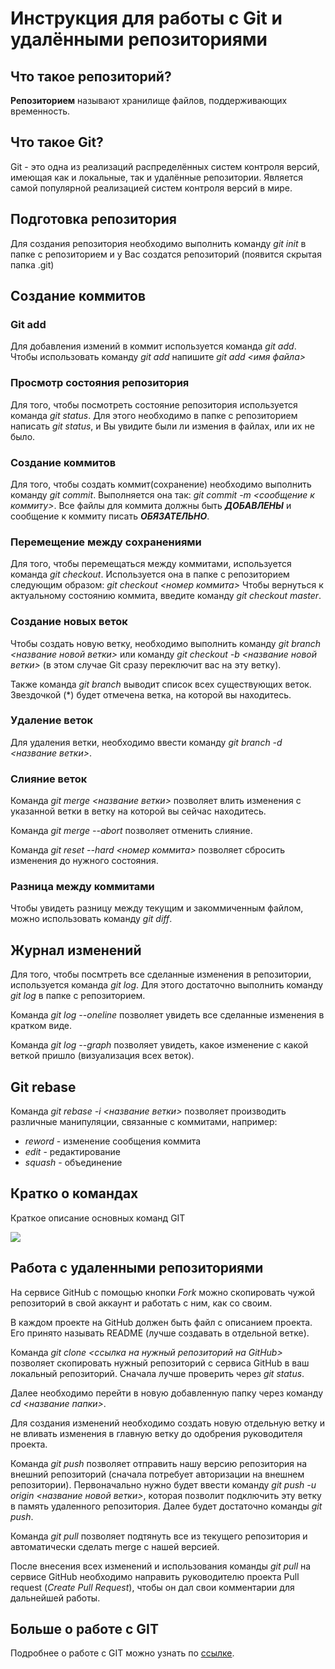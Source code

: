 # Инструкция для работы с Git и удалёнными репозиториями

## Что такое репозиторий?
**Репозиторием** называют хранилище файлов, поддерживающих временность.

## Что такое Git?
Git - это одна из реализаций распределённых систем контроля версий, имеющая как и локальные, так и удалённые репозитории. Является самой популярной реализацией систем контроля версий в мире.

## Подготовка репозитория
Для создания репозитория необходимо выполнить команду *git init*  в папке с репозиторием и у Вас создатся репозиторий (появится скрытая папка .git)

## Создание коммитов

### Git add
Для добавления измений в коммит используется команда *git add*. Чтобы использовать команду *git add* напишите *git add <имя файла>*

### Просмотр состояния репозитория
Для того, чтобы посмотреть состояние репозитория используется команда *git status*. Для этого необходимо в папке с репозиторием написать *git status*, и Вы увидите были ли измения в файлах, или их не было.

### Создание коммитов
Для того, чтобы создать коммит(сохранение) необходимо выполнить команду *git commit*. Выполняется она так: *git commit -m <сообщение к коммиту>*. Все файлы для коммита должны быть ***ДОБАВЛЕНЫ*** и сообщение к коммиту писать ***ОБЯЗАТЕЛЬНО***.

### Перемещение между сохранениями
Для того, чтобы перемещаться между коммитами, используется команда *git checkout*. Используется она в папке с репозиторием следующим образом: *git checkout <номер коммита>*
Чтобы вернуться к актуальному состоянию коммита, введите команду *git checkout master*.

### Создание новых веток
Чтобы создать новую ветку, необходимо выполнить команду *git branch <название новой ветки>* или команду *git checkout -b <название новой ветки>* (в этом случае Git сразу переключит вас на эту ветку).

Также команда *git branch* выводит список всех существующих веток. Звездочкой (*) будет отмечена ветка, на которой вы находитесь.

### Удаление веток
Для удаления ветки, необходимо ввести команду *git branch -d <название ветки>*.

### Слияние веток
Команда *git merge <название ветки>* позволяет влить изменения с указанной ветки в ветку на которой вы сейчас находитесь.

Команда *git merge --abort* позволяет отменить слияние.

Команда *git reset --hard <номер коммита>* позволяет сбросить изменения до нужного состояния.

### Разница между коммитами
Чтобы увидеть разницу между текущим и закоммиченным файлом, можно использовать команду *git diff*.

## Журнал изменений
Для того, чтобы посмтреть все сделанные изменения в репозитории, используется команда *git log*. Для этого достаточно выполнить команду *git log* в папке с репозиторием.

Команда *git log --oneline* позволяет увидеть все сделанные изменения в кратком виде.

Команда *git log --graph* позволяет увидеть, какое изменение с какой веткой пришло (визуализация всех веток).

## Git rebase
Команда *git rebase -i <название ветки>* позволяет производить различные манипуляции, связанные с коммитами, например:
* *reword* - изменение сообщения коммита
* *edit* - редактирование
* *squash* - объединение

## Кратко о командах
Краткое описание основных команд GIT 

<image src="https://gbcdn.mrgcdn.ru/uploads/asset/4985812/attachment/077afcbab0e310f3d1f67fb57fa69110.jpeg">

## Работа с удаленными репозиториями
На сервисе GitHub с помощью кнопки *Fork* можно скопировать чужой репозиторий в свой аккаунт и работать с ним, как со своим.

 В каждом проекте на GitHub должен быть файл с описанием проекта. Его принято называть README (лучше создавать в отдельной ветке).

Команда *git clone <ссылка на нужный репозиторий на GitHub>* позволяет скопировать нужный репозиторий с сервиса GitHub в ваш локальный репозиторий. Сначала лучше проверить через *git status*.

Далее необходимо перейти в новую добавленную папку через команду *cd <название папки>*.

Для создания изменений необходимо создать новую отдельную ветку и не вливать изменения в главную ветку до одобрения руководителя проекта.

Команда *git push* позволяет отправить нашу версию репозитория на внешний репозиторий (сначала потребует авторизации на внешнем репозитории). Первоначально нужно будет ввести команду *git push -u origin <название новой ветки>*, которая позволит подключить эту ветку в память удаленного репозитория. Далее будет достаточно команды *git push*.

Команда *git pull* позволяет подтянуть все из текущего репозитория и автоматически сделать merge с нашей версией.

После внесения всех изменений и использования команды *git pull* на сервисе GitHub необходимо направить руководителю проекта Pull request (*Create Pull Request*), чтобы он дал свои комментарии для дальнейшей работы.

## Больше о работе с GIT
Подробнее о работе с GIT можно узнать по [ссылке](https://habr.com/ru/post/541258/).